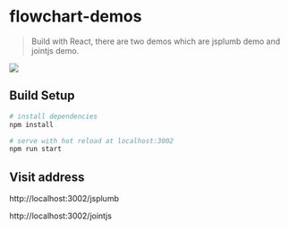 # flowchart-demos

> Build with React, there are two demos which are jsplumb demo and jointjs demo.

![](https://github.com/LightXJ/flowchart-demos/blob/master/screenshot/demo1.png)

## Build Setup

``` bash
# install dependencies
npm install

# serve with hot reload at localhost:3002
npm run start

```

## Visit address

http://localhost:3002/jsplumb

http://localhost:3002/jointjs
